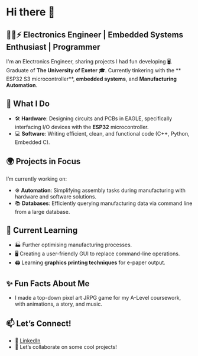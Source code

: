 # Hi there 👋

## 👨‍💻⚡️ Electronics Engineer | Embedded Systems Enthusiast | Programmer

I'm an Electronics Engineer, sharing projects I had fun developing 🖥️. 
Graduate of **The University of Exeter** 🎓. 
Currently tinkering with the ** ESP32 S3 microcontroller**, **embedded systems**, and **Manufacturing Automation**.

## 🌟 What I Do  
- 🛠️ **Hardware**: Designing circuits and PCBs in EAGLE, specifically interfacing I/O devices with the **ESP32** microcontroller.
- 💻 **Software**: Writing efficient, clean, and functional code (C++, Python, Embedded C).

## 🌍 Projects in Focus  
I’m currently working on:  
- ⚙️ **Automation**: Simplifying assembly tasks during manufacturing with hardware and software solutions.
- 📚 **Databases**: Efficiently querying manufacturing data via command line from a large database.

## 🧠 Current Learning  
- 🏭 Further optimising manufacturing processes.
- 🖥️ Creating a user-friendly GUI to replace command-line operations.
- 🖨️ Learning **graphics printing techniques** for e-paper output.

## ✨ Fun Facts About Me  
- I made a top-down pixel art JRPG game for my A-Level coursework, with animations, a story, and music.

## 📫 Let’s Connect!  
- 💼 [LinkedIn](https://www.linkedin.com/in/salaahuddeensmith/)  
- 🌱 Let’s collaborate on some cool projects!
